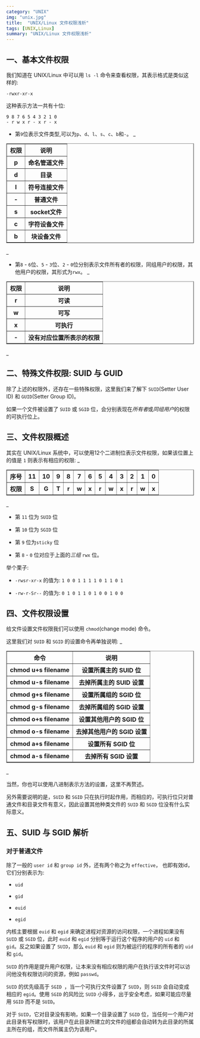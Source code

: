 ```yaml
---
category: "UNIX"
img: "unix.jpg"
title:  "UNIX/Linux 文件权限浅析"
tags: [UNIX,Linux]
summary: "UNIX/Linux 文件权限浅析"
---
```

## 一、基本文件权限

我们知道在 UNIX/Linux 中可以用 `ls -l` 命令来查看权限，其表示格式是类似这样的:

	-rwxr-xr-x

这种表示方法一共有十位:

	9 8 7 6 5 4 3 2 1 0
	- r w x r - x r - x

* 第`9`位表示文件类型,可以为`p`、`d`、`l`、`s`、`c`、`b`和`-`。
_
<table border="1" class="table table-bordered table-striped table-condensed">
<tr><th>权限</th><th>说明</th></tr>
<tr><th>p</th><th>命名管道文件</th></tr>
<tr><th>d</th><th>目录</th></tr>
<tr><th>l</th><th>符号连接文件</th></tr>
<tr><th>-</th><th>普通文件</th></tr>
<tr><th>s</th><th>socket文件</th></tr>
<tr><th>c</th><th>字符设备文件</th></tr>
<tr><th>b</th><th>块设备文件</th></tr>
</table>
_

* 第`8` - `6`位、`5` - `3`位、`2` - `0`位分别表示文件所有者的权限，同组用户的权限，其他用户的权限，其形式为`rwx`。
_
<table border="1" cellpadding="10">
<tr><th>权限</th><th>说明</th></tr>
<tr><th>r</th><th>可读</th></tr>
<tr><th>w</th><th>可写</th></tr>
<tr><th>x</th><th>可执行</th></tr>
<tr><th>-</th><th>没有对应位置所表示的权限</th></tr>
</table>
_

## 二、特殊文件权限: SUID 与 GUID

除了上述的权限外，还存在一些特殊权限，这里我们来了解下 `SUID`(Setter User ID) 和 `GUID`(Setter Group ID)。

如果一个文件被设置了 `SUID` 或 `SGID` 位，会分别表现在*所有者*或*同组用户*的权限的可执行位上。

## 三、文件权限概述

其实在 UNIX/Linux 系统中，可以使用12个二进制位表示文件权限，如果该位置上的值是 `1` 则表示有相应的权限:
_
<table border="1" cellpadding="10">
<tr><th>序号</th><th>11</th><th>10</th><th>9</th><th>8</th><th>7</th><th>6</th><th>5</th><th>4</th><th>3</th><th>2</th><th>1</th><th>0</th></tr>
<tr><th>权限</th><th>S</th><th>G</th><th>T</th><th>r</th><th>w</th><th>x</th><th>r</th><th>w</th><th>x</th><th>r</th><th>w</th><th>x</th></tr>
</table>
_

* 第 `11` 位为 `SUID` 位

* 第 `10` 位为 `SGID` 位

* 第 `9` 位为`sticky` 位

* 第 `8` - `0` 位对应于上面的*三组* `rwx` 位。

举个栗子:

* `-rwsr-xr-x` 的值为: `1 0 0 1 1 1 1 0 1 1 0 1`

* `-rw-r-Sr--` 的值为: `0 1 0 1 1 0 1 0 0 1 0 0`

## 四、文件权限设置

给文件设置文件权限我们可以使用 `chmod`(change mode) 命令。

这里我们对 `SUID` 和 `SGID` 的设置命令再单独说明:
_
<table border="1" cellpadding="10">
<tr><th>命令</th><th>说明</th></tr>
<tr><th>chmod u+s filename</th><th>设置所属主的 SUID 位</th></tr>
<tr><th>chmod u-s filename</th><th>去掉所属主的 SUID 设置</th></tr>
<tr><th>chmod g+s filename</th><th>设置所属组的 SGID 位</th></tr>
<tr><th>chmod g-s filename</th><th>去掉所属组的 SGID 设置</th></tr>
<tr><th>chmod o+s filename</th><th>设置其他用户的 SGID 位</th></tr>
<tr><th>chmod o-s filename</th><th>去掉其他用户的 SGID 设置</th></tr>
<tr><th>chmod a+s filename</th><th>设置所有 SGID 位</th></tr>
<tr><th>chmod a-s filename</th><th>去掉所有 SGID 设置</th></tr>
</table>
_

当然，你也可以使用八进制表示方法的设置，这里不再赘述。

另外需要说明的是，`SUID` 和 `SGID` 只在执行时起作用，而相应的，可执行位只对普通文件和目录文件有意义，因此设置其他种类文件的 `SUID` 和 `SGID` 位没有什么实际意义。

## 五、SUID 与 SGID 解析

### 对于普通文件

除了一般的 `user id` 和 `group id` 外，还有两个称之为 `effective`， 也即有效id，它们分别表示为:

* `uid`

* `gid`

* `euid`

* `egid`

内核主要根据 `euid` 和 `egid` 来确定进程对资源的访问权限，一个进程如果没有 `SUID` 或 `SGID` 位，此时 `euid` 和 `egid` 分别等于运行这个程序的用户的 `uid` 和 `gid`。反之如果设置了 `SUID`，那么 `euid` 和 `egid` 则为被运行的程序的所有者的 `uid` 和 `gid`。

`SUID` 的作用是提升用户权限，让本来没有相应权限的用户在执行该文件时可以访问他没有权限访问的资源，例如 `passwd`。

`SUID` 的优先级高于 `SGID `，当一个可执行文件设置了 `SUID`，则 `SGID` 会自动变成相应的 `egid`。使用 `SGID` 的风险比 `SUID` 小得多，出于安全考虑，如果可能应尽量用 `SGID` 而不是 `SUID`。

对于 `SUID`，它对目录没有影响，如果一个目录设置了 `SGID` 位，当任何一个用户对此目录有写权限时，该用户在此目录所建立的文件的组都会自动转为此目录的所属主所在的组，而文件所属主仍为该用户。
